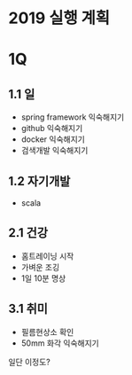 2019 실행 계획
======================

# 1Q 

## 1.1 일
  + spring framework 익숙해지기 
  + github 익숙해지기 
  + docker 익숙해지기 
  + 검색개발 익숙해지기
  
## 1.2 자기개발
  + scala
  
## 2.1 건강
  + 홈트레이닝 시작 
  + 가벼운 조깅 
  + 1일 10분 명상 
  
## 3.1 취미 
  + 필름현상소 확인 
  + 50mm 화각 익숙해지기 
  
일단 이정도?
